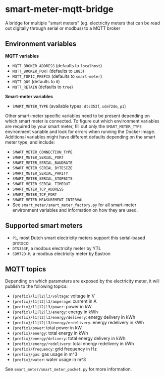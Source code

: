 # smart-meter-mqtt-bridge

A bridge for multiple "smart meters" (eg. electricity meters that can be read out digitally through serial or modbus) to a MQTT broker

## Environment variables

**MQTT variables**
- `MQTT_BROKER_ADDRESS` (defaults to `localhost`)
- `MQTT_BROKER_PORT` (defaults to `1883`)
- `MQTT_TOPIC_PREFIX` (defaults to `smart-meter`)
- `MQTT_QOS` (defaults to `0`)
- `MQTT_RETAIN` (defaults to `true`)

**Smart-meter variables**
- `SMART_METER_TYPE` (available types: `dts353f`, `sdm72dm`, `p1`)

Other smart-meter specific variables need to be present depending on which smart meter is connected. To figure out which environment variables are required by your smart meter, fill out only the `SMART_METER_TYPE` environment variable and look for errors when running the Docker image. Additional variables might have different defaults depending on the smart meter type, and include:
- `SMART_METER_CONNECTION_TYPE`
- `SMART_METER_SERIAL_PORT`
- `SMART_METER_SERIAL_BAUDRATE`
- `SMART_METER_SERIAL_BYTESIZE`
- `SMART_METER_SERIAL_PARITY`
- `SMART_METER_SERIAL_STOPBITS`
- `SMART_METER_SERIAL_TIMEOUT`
- `SMART_METER_TCP_ADDRESS`
- `SMART_METER_TCP_PORT`
- `SMART_METER_MEASUREMENT_INTERVAL`
- See `smart_meter/smart_meter_factory.py` for all smart-meter environment variables and information on how they are used.

## Supported smart meters

- `P1`, most Dutch smart electricity meters support this serial-based protocol
- `DTS353F`, a modbus electricity meter by YTL
- `SDM72D-M`, a modbus electricity meter by Eastron

## MQTT topics

Depending on which parameters are exposed by the electricity meter, it will publish to the following topics:
- `{prefix}/l1|l2|l3/voltage`: voltage in V
- `{prefix}/l1|l2|l3/amperage`: current in A
- `{prefix}/l1|l2|l3/power`: power in kW
- `{prefix}/l1|l2|l3/energy`: energy in kWh
- `{prefix}/l1|l2|l3/energy/delivery`: energy delivery in kWh
- `{prefix}/l1|l2|l3/energy/erdelivery`: energy redelivery in kWh
- `{prefix}/power`: total power in kW
- `{prefix}/energy`: total energy in kWh
- `{prefix}/energy/delivery`: total energy delivery in kWh
- `{prefix}/energy/redelivery`: total energy redelivery in kWh
- `{prefix}/frequency`: grid frequency in Hz
- `{prefix}/gas`: gas usage in m^3
- `{prefix}/water`: water usage in m^3

See `smart_meter/smart_meter_packet.py` for more information.
